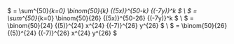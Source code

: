 $ = \sum^{50}_{k=0} \binom{50}{k} {(5x)}^{50-k} {(-7y)}^k $ \\
$ = \sum^{50}_{k=0} \binom{50}{26} {(5x)}^{50-26} {(-7y)}^k $ \\
$ = \binom{50}{24} {(5)}^{24} x^{24} {(-7)}^{26} y^{26} $ \\
$ = \binom{50}{26} {(5)}^{24} {(-7)}^{26} x^{24} y^{26} $
